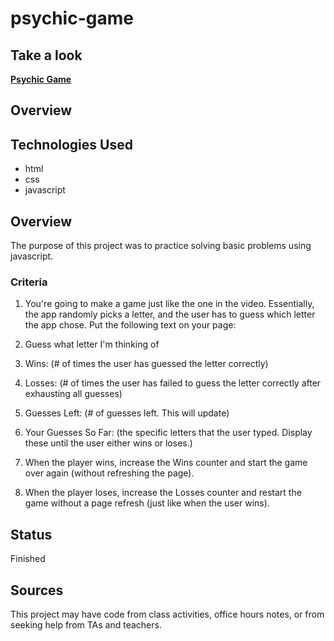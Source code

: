 # psychic-game

## Take a look

**[Psychic Game](https://andrewpetersondev.github.io/psychic-game/)**

## Overview

## Technologies Used
* html
* css
* javascript

## Overview

The purpose of this project was to practice solving basic problems using javascript.

### Criteria

1. You're going to make a game just like the one in the video. Essentially, the app randomly picks a letter, and the user has to guess which letter the app chose. Put the following text on your page:

2. Guess what letter I'm thinking of

3. Wins: (# of times the user has guessed the letter correctly)

4. Losses: (# of times the user has failed to guess the letter correctly after exhausting all guesses)

5. Guesses Left: (# of guesses left. This will update)

6. Your Guesses So Far: (the specific letters that the user typed. Display these until the user either wins or loses.)

7. When the player wins, increase the Wins counter and start the game over again (without refreshing the page).

8. When the player loses, increase the Losses counter and restart the game without a page refresh (just like when the user wins).

## Status

Finished

## Sources

This project may have code from class activities, office hours notes, or from seeking help from TAs and teachers.
